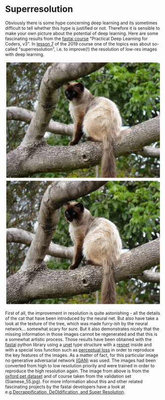 # Superresolution

Obviously there is some hype concerning deep learning and its sometimes difficult to tell whether this hype is justified or not. Therefore it is sensible to make your own picture about the potential of deep learning. Here are some fascinating results from the [fastai course](https://course.fast.ai/) "Practical Deep Learning for Coders, v3". In [lesson 7](https://course.fast.ai/videos/?lesson=7) of the 2019 course one of the topics was about so-called "superresolution", i.e. to improve(!) the resolution of low-res images with deep learning.

![](/images/lowres.png "original, low res image")
![](/images/predicted.png "generated image")

First of all, the improvement in resolution is quite astonishing - all the details of the cat that have been introduced by the neural net. But also have take a look at the texture of the tree, which was made furry-ish by the neural network... somewhat scary for sure. But it also demonstrates nicely that the missing information in those images cannot be regenerated and that this is a somewhat artistic process. 
Those results have been obtained with the [fastai](https://docs.fast.ai/) python library using a [unet](https://arxiv.org/abs/1505.04597) type structure with a [resnet](https://arxiv.org/abs/1512.03385) inside and with a special loss function such as [perceptual loss](http://svl.stanford.edu/assets/papers/JohnsonECCV16.pdf) in order to reproduce the key features of the images. As a matter of fact, for this particular image no generative adversarial network [(GAN)](https://en.wikipedia.org/wiki/Generative_adversarial_network) was used. The images had been converted from high to low resolution priorily and were trained in order to reproduce the high resolution again. The image from above is from the [oxford pet dataset](https://www.robots.ox.ac.uk/~vgg/data/pets/) and of course taken from the validation set (Siamese_55.jpg).
For more information about this and other related fascinating projects by the fastai developers have a look at e.g.[Decrappification, DeOldification, and Super Resolution](https://www.fast.ai/2019/05/03/decrappify/).
